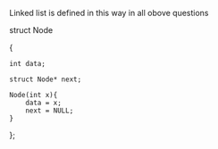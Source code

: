 Linked list is defined in this way in all obove questions 

struct Node

{

    int data;
    
    struct Node* next;
     
    Node(int x){
        data = x;
        next = NULL;
    }
};
